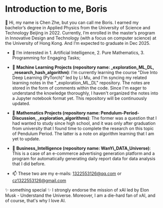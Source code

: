 # $\text{Introduction to me, Boris}$
👋 $\text{Hi, my name is Chen Zhe, but you can call me Boris.}$
   $\text{I earned my bachelor's degree in Applied Physics from the University of Science and Technology Beijing in 2022.}$
   $\text{Currently, I'm enrolled in the master's program in Innovative Design and Technology (with a focus on computer science)}$
   $\text{at the University of Hong Kong. And I'm expected to graduate in Dec 2025.}$

- 👀 $\text{I’m interested in 1. Artificial Intelligence, 2. Pure Mathematics, 3. Programming for Engaging Tasks;}$

- 🚀 **Machine Learning Projects (repository name: _exploration_ML_DL, _research_hash_algorithm)**: I'm currently learning the course "Dive Into Deep Learning (PyTorch)" led by Li Mu, and I'm syncing my related learning notes in the "_exploration_ML_DL" repository. The notes are stored in the form of comments within the code. Since I'm eager to understand the knowledge thoroughly, I haven't organized the notes into a Jupyter notebook format yet. This repository will be continuously updated.

- 🚀 **Mathematics Projects (repository name: Pendulum-Period-Discussion, _exploration_algorithms)**: The former was a question that I had wanted to study since high school, and it was only after graduation from university that I found time to complete the research on this topic of Pendulum Period. The latter is a note on algorithm learning that I am yet to update.

- 🚀 **Business_Intelligence (repository name: WanYi_DATA_Universe)**: This is a case of an e-commerce advertising generation platform and a program for automatically generating daily report data for data analysis that I did before.

- 📫 These two are my e-mails: 1322553126@qq.com or cz1322553126@gmail.com

✨ something special ✨ I strongly endorse the mission of xAI led by Elon Musk - Understand the Universe. Moreover, I am a die-hard fan of xAI, and of course, that's why I love AI.

<!---
Boris-Jobs/Boris-Jobs is a ✨ special ✨ repository because its `README.md` (this file) appears on your GitHub profile.
You can click the Preview link to take a look at your changes.
--->




